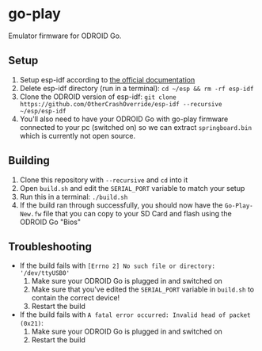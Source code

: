 # go-play

Emulator firmware for ODROID Go.

## Setup

1. Setup esp-idf according to [the official documentation](https://docs.espressif.com/projects/esp-idf/en/latest/get-started/index.html)
2. Delete esp-idf directory (run in a terminal): `cd ~/esp && rm -rf esp-idf`
3. Clone the ODROID version of esp-idf: `git clone https://github.com/OtherCrashOverride/esp-idf --recursive ~/esp/esp-idf`
4. You'll also need to have your ODROID Go with go-play firmware connected to your pc (switched on) so we can extract `springboard.bin` which is currently not open source.

## Building

1. Clone this repository with `--recursive` and `cd` into it
2. Open `build.sh` and edit the `SERIAL_PORT` variable to match your setup
3. Run this in a terminal: `./build.sh`
4. If the build ran through successfully, you should now have the `Go-Play-New.fw` file that you can copy to your SD Card and flash using the ODROID Go "Bios"

## Troubleshooting

- If the build fails with `[Errno 2] No such file or directory: '/dev/ttyUSB0'`
    1. Make sure your ODROID Go is plugged in and switched on
    2. Make sure that you've edited the `SERIAL_PORT` variable in `build.sh` to contain the correct device!
    3. Restart the build
- If the build fails with `A fatal error occurred: Invalid head of packet (0x21)`:
    1. Make sure your ODROID Go is plugged in and switched on
    2. Restart the build